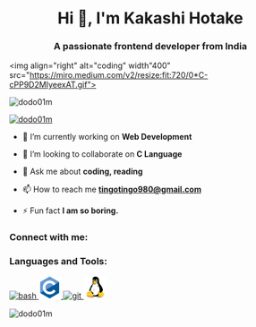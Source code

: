 <h1 align="center">Hi 👋, I'm Kakashi Hotake</h1>
<h3 align="center">A passionate frontend developer from India</h3>

<img align="right" alt="coding" width"400" src="https://miro.medium.com/v2/resize:fit:720/0*C-cPP9D2MIyeexAT.gif">

<p align="left"> <img src="https://komarev.com/ghpvc/?username=dodo01m&label=Profile%20views&color=0e75b6&style=flat" alt="dodo01m" /> </p>

<p align="left"> <a href="https://github.com/ryo-ma/github-profile-trophy"><img src="https://github-profile-trophy.vercel.app/?username=dodo01m" alt="dodo01m" /></a> </p>

- 🔭 I’m currently working on **Web Development**

- 👯 I’m looking to collaborate on **C Language**

- 💬 Ask me about **coding, reading**

- 📫 How to reach me **tingotingo980@gmail.com**

- ⚡ Fun fact **I am so boring.**

<h3 align="left">Connect with me:</h3>
<p align="left">
</p>

<h3 align="left">Languages and Tools:</h3>
<p align="left"> <a href="https://www.gnu.org/software/bash/" target="_blank" rel="noreferrer"> <img src="https://www.vectorlogo.zone/logos/gnu_bash/gnu_bash-icon.svg" alt="bash" width="40" height="40"/> </a> <a href="https://www.cprogramming.com/" target="_blank" rel="noreferrer"> <img src="https://raw.githubusercontent.com/devicons/devicon/master/icons/c/c-original.svg" alt="c" width="40" height="40"/> </a> <a href="https://git-scm.com/" target="_blank" rel="noreferrer"> <img src="https://www.vectorlogo.zone/logos/git-scm/git-scm-icon.svg" alt="git" width="40" height="40"/> </a> <a href="https://www.linux.org/" target="_blank" rel="noreferrer"> <img src="https://raw.githubusercontent.com/devicons/devicon/master/icons/linux/linux-original.svg" alt="linux" width="40" height="40"/> </a> </p>

<p><img align="center" src="https://github-readme-stats.vercel.app/api/top-langs?username=dodo01m&show_icons=true&locale=en&layout=compact" alt="dodo01m" /></p>

